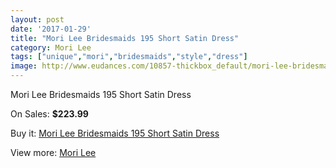 ```yaml
---
layout: post
date: '2017-01-29'
title: "Mori Lee Bridesmaids 195 Short Satin Dress"
category: Mori Lee
tags: ["unique","mori","bridesmaids","style","dress"]
image: http://www.eudances.com/10857-thickbox_default/mori-lee-bridesmaids-195-short-satin-dress.jpg
---
```

Mori Lee Bridesmaids 195 Short Satin Dress

On Sales: **$223.99**
<a href="https://www.eudances.com/en/mori-lee/3469-mori-lee-bridesmaids-195-short-satin-dress.html"><amp-img layout="responsive" width="600" height="600" src="//www.eudances.com/10857-thickbox_default/mori-lee-bridesmaids-195-short-satin-dress.jpg" alt="Mori Lee Bridesmaids 195 Short Satin Dress 0" /></a>
<a href="https://www.eudances.com/en/mori-lee/3469-mori-lee-bridesmaids-195-short-satin-dress.html"><amp-img layout="responsive" width="600" height="600" src="//www.eudances.com/10858-thickbox_default/mori-lee-bridesmaids-195-short-satin-dress.jpg" alt="Mori Lee Bridesmaids 195 Short Satin Dress 1" /></a>

Buy it: [Mori Lee Bridesmaids 195 Short Satin Dress](https://www.eudances.com/en/mori-lee/3469-mori-lee-bridesmaids-195-short-satin-dress.html "Mori Lee Bridesmaids 195 Short Satin Dress")

View more: [Mori Lee](https://www.eudances.com/en/65-mori-lee "Mori Lee")
